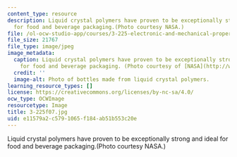 ```yaml
---
content_type: resource
description: Liquid crystal polymers have proven to be exceptionally strong and ideal
  for food and beverage packaging.(Photo courtesy NASA.)
file: /ol-ocw-studio-app/courses/3-225-electronic-and-mechanical-properties-of-materials-fall-2007/e11579a2c5791065f184ab51b553c20e_3-225f07.jpg
file_size: 21767
file_type: image/jpeg
image_metadata:
  caption: Liquid crystal polymers have proven to be exceptionally strong and ideal
    for food and beverage packaging. (Photo courtesy of [NASA](http://www.nasa.gov/).)
  credit: ''
  image-alt: Photo of bottles made from liquid crystal polymers.
learning_resource_types: []
license: https://creativecommons.org/licenses/by-nc-sa/4.0/
ocw_type: OCWImage
resourcetype: Image
title: 3-225f07.jpg
uid: e11579a2-c579-1065-f184-ab51b553c20e
---
```

Liquid crystal polymers have proven to be exceptionally strong and ideal for food and beverage packaging.(Photo courtesy NASA.)